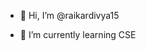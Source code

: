 - 👋 Hi, I’m @raikardivya15

- 🌱 I’m currently learning CSE


<!---
raikardivya15/raikardivya15 is a ✨ special ✨ repository because its `README.md` (this file) appears on your GitHub profile.
You can click the Preview link to take a look at your changes.
--->
